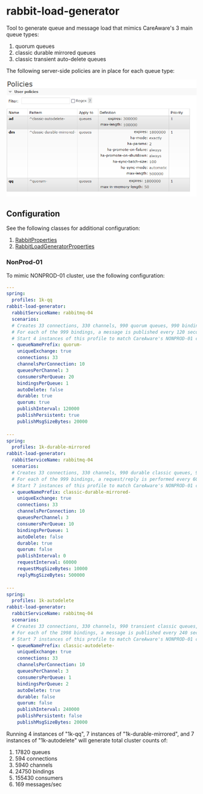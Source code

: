 # rabbit-load-generator

Tool to generate queue and message load that mimics CareAware's 3 main queue types:

1. quorum queues
1. classic durable mirrored queues
1. classic transient auto-delete queues

The following server-side policies are in place for each queue type:

![Queue Policies](policies.PNG)

## Configuration

See the following classes for additional configuration:

1. [RabbitProperties](https://docs.spring.io/spring-boot/docs/current/api/org/springframework/boot/autoconfigure/amqp/RabbitProperties.html)
2. [RabbitLoadGeneratorProperties](src/main/java/com/cerner/test/RabbitLoadGeneratorProperties.java)

### NonProd-01

To mimic NONPROD-01 cluster, use the following configuration:

```yml
---
spring:
  profiles: 1k-qq
rabbit-load-generator:
  rabbitServiceName: rabbitmq-04
  scenarios:
  # Creates 33 connections, 330 channels, 990 quorum queues, 990 bindings, and 19800 consumers
  # For each of the 999 bindings, a message is published every 120 seconds for a total throughput of 8.3 msgs/sec
  # Start 4 instances of this profile to match CareAware's NONPROD-01 cluster
  - queueNamePrefix: quorum-
    uniqueExchange: true
    connections: 33
    channelsPerConnection: 10
    queuesPerChannel: 3
    consumersPerQueue: 20
    bindingsPerQueue: 1
    autoDelete: false
    durable: true
    quorum: true
    publishInterval: 120000
    publishPersistent: true
    publishMsgSizeBytes: 20000

---
spring:
  profiles: 1k-durable-mirrored
rabbit-load-generator:
  rabbitServiceName: rabbitmq-04
  scenarios:
  # Creates 33 connections, 330 channels, 990 durable classic queues, 990 bindings, and 9900 consumers
  # For each of the 999 bindings, a request/reply is performed every 60 seconds for a total throughput of 16.5 requests/sec
  # Start 7 instances of this profile to match CareAware's NONPROD-01 cluster
  - queueNamePrefix: classic-durable-mirrored-
    uniqueExchange: true
    connections: 33
    channelsPerConnection: 10
    queuesPerChannel: 3
    consumersPerQueue: 10
    bindingsPerQueue: 1
    autoDelete: false
    durable: true
    quorum: false
    publishInterval: 0
    requestInterval: 60000
    requestMsgSizeBytes: 10000
    replyMsgSizeBytes: 500000

---
spring:
  profiles: 1k-autodelete
rabbit-load-generator:
  rabbitServiceName: rabbitmq-04
  scenarios:
  # Creates 33 connections, 330 channels, 990 transient classic queues, 1980 bindings, and 990 consumers
  # For each of the 1998 bindings, a message is published every 240 seconds for a total throughput of 8.3 msgs/sec
  # Start 7 instances of this profile to match CareAware's NONPROD-01 cluster
  - queueNamePrefix: classic-autodelete-
    uniqueExchange: true
    connections: 33
    channelsPerConnection: 10
    queuesPerChannel: 3
    consumersPerQueue: 1
    bindingsPerQueue: 2
    autoDelete: true
    durable: false
    quorum: false
    publishInterval: 240000
    publishPersistent: false
    publishMsgSizeBytes: 20000
```

Running 4 instances of "1k-qq", 7 instances of "1k-durable-mirrored", and 7 instances of "1k-autodelete" will generate total cluster counts of:

1. 17820 queues
1. 594 connections
1. 5940 channels
1. 24750 bindings
1. 155430 consumers
1. 169 messages/sec